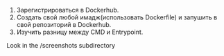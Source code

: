 1. Зарегистрироваться в Dockerhub.
2. Создать свой любой имадж(использовать Dockerfile) и запушить в свой репозиторий в Dockerhub.
3. Изучить разницу между CMD и Entrypoint.


Look in the /screenshots subdirectory